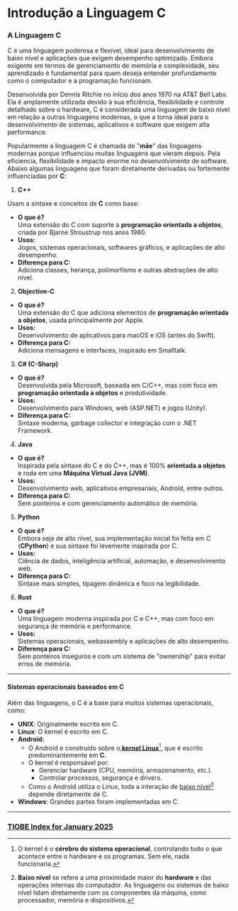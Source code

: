 # Introdução a Linguagem C

### A Linguagem C <a href="#a-introducao-a-linguagem-c" id="a-introducao-a-linguagem-c"></a>

C é uma linguagem poderosa e flexível, ideal para desenvolvimento de baixo nível e aplicações que exigem desempenho optimizado. Embora exigente em termos de gerenciamento de memória e complexidade, seu aprendizado é fundamental para quem deseja entender profundamente como o computador e a programação funcionam.

Desenvolvida por Dennis Ritchie no início dos anos 1970 na AT\&T Bell Labs. Ela é amplamente utilizada devido à sua eficiência, flexibilidade e controle detalhado sobre o hardware, C é considerada uma linguagem de baixo nível em relação a outras linguagens modernas, o que a torna ideal para o desenvolvimento de sistemas, aplicativos e software que exigem alta performance.

Popularmente a linguagem C é chamada de "**mãe**" das linguagens modernas porque influenciou muitas linguagens que vieram depois. Pela eficiencia, flexíbilidade e impacto enorme no desenvolvimento de software. Abaixo algumas linguagens que foram diretamente derivadas ou fortemente influenciadas por **C**:

1. **C++**

Usam a sintaxe e conceitos de **C** como base:

* **O que é?**\
  Uma extensão do C com suporte a **programação orientada a objetos**, criada por Bjarne Stroustrup nos anos 1980.
* **Usos:**\
  Jogos, sistemas operacionais, softwares gráficos, e aplicações de alto desempenho.
* **Diferença para C:**\
  Adiciona classes, herança, polimorfismo e outras abstrações de alto nível.

2. **Objective-C**

* **O que é?**\
  Uma extensão do C que adiciona elementos de **programação orientada a objetos**, usada principalmente por Apple.
* **Usos:**\
  Desenvolvimento de aplicativos para macOS e iOS (antes do Swift).
* **Diferença para C:**\
  Adiciona mensagens e interfaces, inspirado em Smalltalk.

3. **C# (C-Sharp)**

* **O que é?**\
  Desenvolvida pela Microsoft, baseada em C/C++, mas com foco em **programação orientada a objetos** e produtividade.
* **Usos:**\
  Desenvolvimento para Windows, web (ASP.NET) e jogos (Unity).
* **Diferença para C:**\
  Sintaxe moderna, garbage collector e integração com o .NET Framework.

4. **Java**

* **O que é?**\
  Inspirada pela sintaxe do C e do C++, mas é 100% **orientada a objetos** e roda em uma **Máquina Virtual Java (JVM)**.
* **Usos:**\
  Desenvolvimento web, aplicativos empresariais, Android, entre outros.
* **Diferença para C:**\
  Sem ponteiros e com gerenciamento automático de memória.

5. **Python**

* **O que é?**\
  Embora seja de alto nível, sua implementação inicial foi feita em C (**CPython**) e sua sintaxe foi levemente inspirada por C.
* **Usos:**\
  Ciência de dados, inteligência artificial, automação, e desenvolvimento web.
* **Diferença para C:**\
  Sintaxe mais simples, tipagem dinâmica e foco na legibilidade.

6. **Rust**

* **O que é?**\
  Uma linguagem moderna inspirada por C e C++, mas com foco em segurança de memória e performance.
* **Usos:**\
  Sistemas operacionais, webassembly e aplicações de alto desempenho.
* **Diferença para C:**\
  Sem ponteiros inseguros e com um sistema de "ownership" para evitar erros de memória.

***

#### **Sistemas operacionais baseados em C**

Além das linguagens, o C é a base para muitos sistemas operacionais, como:

* **UNIX**: Originalmente escrito em C.
* **Linux**: O kernel é escrito em C.
* **Android:**&#x20;
  * O Android é construído sobre o[ **kernel Linux**](#user-content-fn-1)[^1], que é escrito predominantemente em **C**.
  * O kernel é responsável por:
    * Gerenciar hardware (CPU, memória, armazenamento, etc.).
    * Controlar processos, segurança e drivers.
  * Como o Android utiliza o Linux, toda a interação de [baixo nível](#user-content-fn-2)[^2] depende diretamente de C.
* **Windows**: Grandes partes foram implementadas em C.

***



### [TIOBE Index for January 2025](https://www.tiobe.com/tiobe-index/)



[^1]: O kernel é o **cérebro do sistema operacional**, controlando tudo o que acontece entre o hardware e os programas. Sem ele, nada funcionaria.

[^2]: **Baixo nível** se refere a uma proximidade maior do **hardware** e das operações internas do computador. As linguagens ou sistemas de baixo nível lidam diretamente com os componentes da máquina, como processador, memória e dispositivos.
